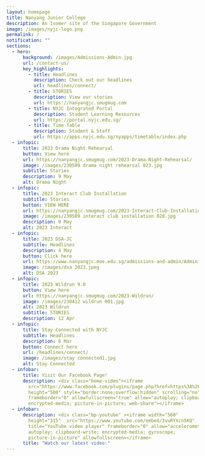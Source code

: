 ```yaml
---
layout: homepage
title: Nanyang Junior College
description: An Isomer site of the Singapore Government
image: /images/nyjc-logo.png
permalink: /
notification: ""
sections:
  - hero:
      background: /images/Admissions-Admin.jpg
      url: /contact-us/
      key_highlights:
        - title: Headlines
          description: Check out our headlines
          url: headlines/connect/
        - title: STORIES
          description: View our stories
          url: https://nanyangjc.smugmug.com
        - title: NYJC Integrated Portal
          description: Student Learning Resources
          url: https://portal.nyjc.edu.sg/
        - title: Time Table
          description: Student & Staff
          url: https://apps.nyjc.edu.sg/nyapps/timetable/index.php
  - infopic:
      title: 2023 Drama Night Rehearsal
      button: View here
      url: https://nanyangjc.smugmug.com/2023-Drama-Night-Rehearsal/
      image: /images/230509 drama night rehearsal 023.jpg
      subtitle: Stories
      description: 9 May
      alt: Drama Night
  - infopic:
      title: 2023 Interact Club Installation
      subtitle: Stories
      button: VIEW HERE
      url: https://nanyangjc.smugmug.com/2023-Interact-Club-Installation/
      image: /images/230509 interact club installation 028.jpg
      description: 9 May
      alt: 2023 Interact
  - infopic:
      title: 2023 DSA-JC
      subtitle: Headlines
      description: 4 May
      button: Click here
      url: https://www.nanyangjc.moe.edu.sg/admissions-and-admin/Administration/dsa/
      image: /images/dsa 2023.jpeg
      alt: DSA 2023
  - infopic:
      title: 2023 Wildrun 9.0
      button: View here
      url: https://nanyangjc.smugmug.com/2023-Wildrun/
      image: /images/230412 wildrun 001.jpg
      alt: 2023 Wildrun
      subtitle: STORIES
      description: 12 Apr
  - infopic:
      title: Stay Connected with NYJC
      subtitle: Headlines
      description: 6 Mar
      button: Connect here
      url: /headlines/connect/
      image: /images/stay connected1.jpg
      alt: Stay Connected
  - infobar:
      title: Visit Our Facebook Page!
      description: <div class="home-video"><iframe
        src="https://www.facebook.com/plugins/page.php?href=https%3A%2F%2Fwww.facebook.com%2FNanyangjc%2F&tabs=timeline&width=340&height=500&small_header=false&adapt_container_width=true&hide_cover=false&show_facepile=true&appId"
        height="500" style="border:none;overflow:hidden" scrolling="no"
        frameborder="0" allowfullscreen="true" allow="autoplay; clipboard-write;
        encrypted-media; picture-in-picture; web-share"></iframe>
  - infobar:
      description: <div class="bp-youtube" ><iframe width="560"
        height="315"  src="https://www.youtube.com/embed/3vuRYXcn5KQ"
        title="YouTube video player" frameborder="0" allow="accelerometer;
        autoplay; clipboard-write; encrypted-media; gyroscope;
        picture-in-picture" allowfullscreen></iframe>
      title: "Watch our latest video:"
---
```

